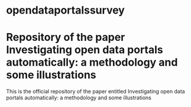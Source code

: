 # opendataportalssurvey
# Repository of the paper Investigating open data portals automatically: a methodology and some illustrations
This is the official repository of the paper entitled Investigating open data portals automatically: a methodology and some illustrations
